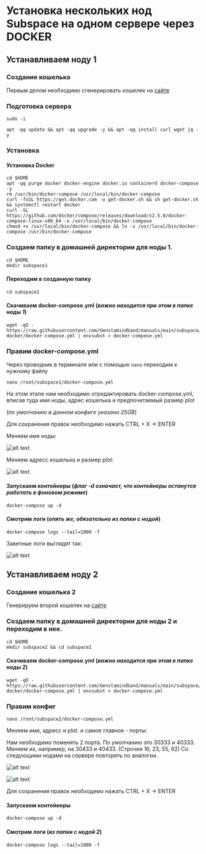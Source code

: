 # Установка нескольких нод Subspace на одном сервере через DOCKER


## Устанавливаем ноду 1
### Создание кошелька
Первым делом необходимо сгенерировать кошелек на [сайте](https://polkadot.js.org/apps/?rpc=wss%3A%2F%2Feu-2.gemini-2a.subspace.network%2Fws#/accounts) 

### Подготовка сервера

```
sudo -i 

apt -qq update && apt -qq upgrade -y && apt -qq install curl wget jq -y 
```

### Установка 

#### Установка Docker

```
cd $HOME 
apt -qq purge docker docker-engine docker.io containerd docker-compose -y 
rm /usr/bin/docker-compose /usr/local/bin/docker-compose 
curl -fsSL https://get.docker.com -o get-docker.sh && sh get-docker.sh && systemctl restart docker 
curl -SL https://github.com/docker/compose/releases/download/v2.5.0/docker-compose-linux-x86_64 -o /usr/local/bin/docker-compose 
chmod +x /usr/local/bin/docker-compose && ln -s /usr/local/bin/docker-compose /usr/bin/docker-compose 
```

### Создаем папку в домашней директории для ноды 1.
```
cd $HOME
mkdir subspace1
```
#### Переходим в созданную папку
```
cd subspace1
```
#### Скачиваем docker-compose.yml (_важно находится при этом в папке ноды 1_)
```
wget -qO - https://raw.githubusercontent.com/Genstamindband/manuals/main/subspace/subspace-docker/docker-compose.yml | envsubst > docker-compose.yml
```
### Правим docker-compose.yml

Через проводник в терминале или с помощью `nano` переходим к нужному файлу

`nano /root/subspace1/docker-compose.yml`

На этом этапе нам необходимо отредактировать docker-compose.yml, вписав туда имя ноды, адрес кошелька и предпочитаемый размер plot 

(_по умолчанию в данном конфиге указано 25GB_)

Для сохранения правок необходимо нажать CTRL + X -> ENTER

Меняем имя ноды:

![alt text](https://i.imgur.com/NfcXmgC.png)

Меняем адресс кошелька и размер plot:

![alt text](https://i.imgur.com/iBZMcHH.png)



#### Запускаем контейнеры (_флаг -d означает, что контейнеры останутся работать в фоновом режиме_)
```
docker-compose up -d
```

#### Смотрим логи (_опять же, обязательно из папки с нодой_)
```
docker-compose logs --tail=1000 -f
```

Заветные логи выглядят так:

![alt text](https://i.imgur.com/vwOBdDc.png)

## Устанавливаем ноду 2

### Создание кошелька 2
Генерируем второй кошелек на [сайте](https://polkadot.js.org/apps/?rpc=wss%3A%2F%2Feu-2.gemini-2a.subspace.network%2Fws#/accounts)

### Создаем папку в домашней директории для ноды 2 и переходим в нее.

```
cd $HOME
mkdir subspace2 && cd subspace2
```

#### Скачиваем docker-compose.yml (_важно находится при этом в папке ноды 2_)
```
wget -qO - https://raw.githubusercontent.com/Genstamindband/manuals/main/subspace/subspace-docker/docker-compose.yml | envsubst > docker-compose.yml
```
### Правим конфиг

`nano /root/subspace2/docker-compose.yml`

Меняем имя, адресс и plot.
и самое главное - порты:

Нам необходимо поменять 2 порта. По умолчанию это 30333 и 40333. Меняем их, например, на 30433 и 40433. (Строчки 16, 23, 55, 62) Со следующими нодами на сервере повторять по аналогии.

![alt text](https://i.imgur.com/rtyXIr4.png)


![alt text](https://i.imgur.com/5hGVPE8.png)

Для сохранения правок необходимо нажать CTRL + X -> ENTER

#### Запускаем контейнеры 
```
docker-compose up -d
```

#### Смотрим логи (_из папки с нодой 2_)
```
docker-compose logs --tail=1000 -f
```
